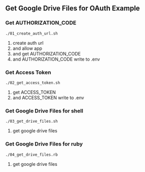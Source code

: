 ## Get Google Drive Files for OAuth Example

### Get AUTHORIZATION_CODE

`./01_create_auth_url.sh`

1. create auth url
1. and allow app
1. and get AUTHORIZATION_CODE
1. and AUTHORIZATION_CODE write to .env

### Get Access Token

`./02_get_access_token.sh`

1. get ACCESS_TOKEN
1. and ACCESS_TOKEN write to .env

### Get Google Drive Files for shell

`./03_get_drive_files.sh`

1. get google drive files

### Get Google Drive Files for ruby

`./04_get_drive_files.rb`

1. get google drive files
